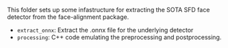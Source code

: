 This folder sets up some infastructure for extracting the SOTA SFD face detector from the face-alignment package.

* `extract_onnx`: Extract the .onnx file for the underlying detector
* `processing`: C++ code emulating the preprocessing and postprocessing.
